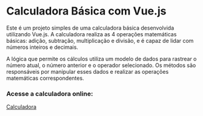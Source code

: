 # Calculadora Básica com Vue.js

Este é um projeto simples de uma calculadora básica desenvolvida utilizando Vue.js. A calculadora realiza as 4 operações matemáticas básicas: adição, subtração, multiplicação e divisão, e é capaz de lidar com números inteiros e decimais.

A lógica que permite os cálculos utiliza um modelo de dados para rastrear o número atual, o número anterior e o operador selecionado. Os métodos são responsáveis por manipular esses dados e realizar as operações matemáticas correspondentes.

### Acesse a calculadora online:
[Calculadora](https://larissacoutinhoo.github.io/calculadoraBasicaVuejs/)
